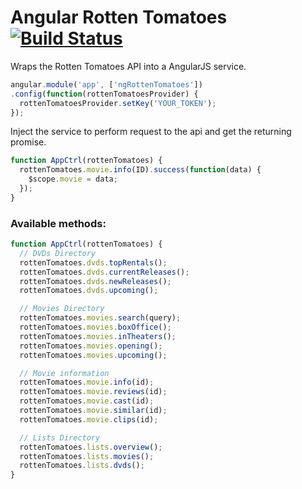 Angular Rotten Tomatoes [![Build Status](https://api.travis-ci.org/hilios/angular-rotten-tomatoes.svg)](https://travis-ci.org/hilios/angular-rotten-tomatoes)
=======================

Wraps the Rotten Tomatoes API into a AngularJS service.

```js
angular.module('app', ['ngRottenTomatoes'])
.config(function(rottenTomatoesProvider) {
  rottenTomatoesProvider.setKey('YOUR_TOKEN');
});
```

Inject the service to perform request to the api and get the returning promise.

```js
function AppCtrl(rottenTomatoes) {
  rottenTomatoes.movie.info(ID).success(function(data) {
    $scope.movie = data;
  });
}
```

### Available methods:

```js
function AppCtrl(rottenTomatoes) {
  // DVDs Directory
  rottenTomatoes.dvds.topRentals();
  rottenTomatoes.dvds.currentReleases();
  rottenTomatoes.dvds.newReleases();
  rottenTomatoes.dvds.upcoming();

  // Movies Directory
  rottenTomatoes.movies.search(query);
  rottenTomatoes.movies.boxOffice();
  rottenTomatoes.movies.inTheaters();
  rottenTomatoes.movies.opening();
  rottenTomatoes.movies.upcoming();

  // Movie information
  rottenTomatoes.movie.info(id);
  rottenTomatoes.movie.reviews(id);
  rottenTomatoes.movie.cast(id);
  rottenTomatoes.movie.similar(id);
  rottenTomatoes.movie.clips(id);

  // Lists Directory
  rottenTomatoes.lists.overview();
  rottenTomatoes.lists.movies();
  rottenTomatoes.lists.dvds();
}
```

